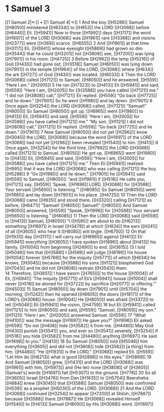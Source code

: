 # 1 Samuel 3
[[1 Samuel 2|←]] • [[1 Samuel 4|→]]
1 And the boy [[H5288]] Samuel [[H8050]] ministered [[H8334]] to [[H853]] the LORD [[H3068]] before [[H6440]] Eli. [[H5941]] Now in those [[H1992]] days [[H3117]] the word [[H1697]] of the LORD [[H3068]] was [[H1961]] rare [[H3368]] and visions [[H2377]] were [[H369]] scarce. [[H6555]] 
2 And [[H1961]] at that time [[H3117]] Eli, [[H5941]] whose eyesight [[H5869]] had grown so dim [[H3544]] that he could [[H3201]] not [[H3808]] see, [[H7200]] was lying [[H7901]] in his room. [[H4725]] 
3 Before [[H2962]] the lamp [[H5216]] of God [[H430]] had gone out, [[H3518]] Samuel [[H8050]] was lying down [[H7901]] in the temple [[H1964]] of the LORD, [[H3068]] where [[H834]] the ark [[H727]] of God [[H430]] was located. [[H8033]] 
4 Then the LORD [[H3068]] called [[H7121]] to Samuel, [[H8050]] and he answered, [[H559]] “Here I am.” [[H2005]] 
5 He ran [[H7323]] to [[H413]] Eli [[H5941]] and said, [[H559]] “Here I am, [[H2005]] for [[H3588]] you have called [[H7121]] me.”  “I did not [[H3808]] call,” [[H7121]] Eli replied. [[H559]] “Go back [[H7725]] and lie down.” [[H7901]] So he went [[H1980]] and lay down. [[H7901]] 
6 Once again [[H3254]] the LORD [[H3068]] called, [[H7121]] “Samuel!” [[H8050]] So Samuel [[H8050]] got up, [[H6965]] went [[H1980]] to [[H413]] Eli, [[H5941]] and said, [[H559]] “Here I am, [[H2005]] for [[H3588]] you have called [[H7121]] me.”  “My son, [[H1121]] I did not [[H3808]] call,” [[H7121]] Eli replied. [[H559]] “Go back [[H7725]] and lie down.” [[H7901]] 
7 Now Samuel [[H8050]] did not yet [[H2962]] know [[H3045]] the LORD, [[H3068]] because the word [[H1697]] of the LORD [[H3068]] had not yet [[H2962]] been revealed [[H1540]] to him. [[H413]] 
8 Once again, [[H3254]] for the third time, [[H7992]] the LORD [[H3068]] called [[H7121]] to Samuel. [[H8050]] He got up, [[H6965]] went [[H1980]] to [[H413]] Eli, [[H5941]] and said, [[H559]] “Here I am, [[H2005]] for [[H3588]] you have called [[H7121]] me.”  Then Eli [[H5941]] realized [[H995]] that it was the LORD [[H3068]] who was calling [[H7121]] the boy. [[H5288]] 
9 “Go [[H1980]] and lie down,” [[H7901]] he [[H5941]] said [[H559]] to Samuel, [[H8050]] “and [[H1961]] if [[H518]] He calls you, [[H7121]] say, [[H559]] ‘Speak, [[H1696]] LORD, [[H3068]] for [[H3588]] Your servant [[H5650]] is listening.’” [[H8085]] So Samuel [[H8050]] went [[H1980]] and lay down [[H7901]] in his place. [[H4725]] 
10 Then the LORD [[H3068]] came [[H935]] and stood there, [[H3320]] calling [[H7121]] as before, [[H6471]] “Samuel! [[H8050]] Samuel!” [[H8050]] And Samuel [[H8050]] answered, [[H559]] “Speak, [[H1696]] for [[H3588]] Your servant [[H5650]] is listening.” [[H8085]] 
11 Then the LORD [[H3068]] said [[H559]] to [[H413]] Samuel, [[H8050]] “I [[H595]] am about to do [[H6213]] something [[H1697]] in Israel [[H3478]] at which [[H834]] the ears [[H241]] of all [[H3605]] who hear it [[H8085]] will tingle. [[H6750]] 
12 On that [[H1931]] day [[H3117]] I will carry out [[H6965]] against [[H413]] Eli [[H5941]] everything [[H3605]] I have spoken [[H1696]] about [[H413]] his family, [[H1004]] from beginning [[H2490]] to end. [[H3615]] 
13 I told [[H5046]] him that [[H3588]] I [[H589]] will judge [[H8199]] his house [[H1004]] forever [[H5769]] for the iniquity [[H5771]] of which [[H834]] he knows, [[H3045]] because [[H3588]] his sons [[H1121]] blasphemed God [[H7043]] and he did not [[H3808]] restrain [[H3543]] them.  
14 Therefore, [[H3651]] I have sworn [[H7650]] to the house [[H1004]] of Eli, [[H5941]] ‘The iniquity [[H5771]] of Eli’s [[H5941]] house [[H1004]] shall never [[H518]] be atoned for [[H3722]] by sacrifice [[H2077]] or offering.’” [[H4503]] 
15 Samuel [[H8050]] lay down [[H7901]] until [[H5704]] the morning; [[H1242]] then he opened [[H6605]] the doors [[H1817]] of the LORD’s [[H3068]] house. [[H1004]] He [[H8050]] was afraid [[H3372]] to tell [[H5046]] Eli [[H5941]] the vision, [[H4759]] 
16 but Eli [[H5941]] called [[H7121]] to him [[H8050]] and said, [[H559]] “Samuel, [[H8050]] my son.” [[H1121]] “Here I am,” [[H2005]] answered Samuel. [[H559]] 
17 “What [[H4100]] was the message [[H1697]] He gave you?” [[H1696]] Eli asked. [[H559]] “Do not [[H408]] hide [[H3582]] it from me. [[H4480]] May God [[H430]] punish [[H3541]] you,  and ever so [[H3541]] severely, [[H3254]] if [[H518]] you hide [[H3582]] from me [[H4480]] anything [[H1697]] He said [[H1696]] to you.” [[H413]] 
18 So Samuel [[H8050]] told [[H5046]] him  everything [[H3605]] and did not [[H3808]] hide [[H3582]] [a thing] from him. [[H4480]] “He [[H1931]] is the LORD,” [[H3068]] replied Eli. [[H559]] “Let Him do [[H6213]] what is good [[H2896]] in His eyes.” [[H5869]] 
19 And Samuel [[H8050]] grew, [[H1431]] and the LORD [[H3068]] was [[H1961]] with him, [[H5973]] and {He let} none [[H3808]] of [[H3605]] [Samuel's] words [[H1697]] fall [[H5307]] to the ground. [[H776]] 
20 So all [[H3605]] Israel [[H3478]] from Dan [[H1835]] to [[H5704]] Beersheba [[H884]] knew [[H3045]] that [[H3588]] Samuel [[H8050]] was confirmed [[H539]] as a prophet [[H5030]] of the LORD. [[H3068]] 
21 And the LORD [[H3068]] continued [[H3254]] to appear [[H7200]] at Shiloh, [[H7887]] because [[H3588]] there [[H7887]] He [[H3068]] revealed Himself [[H1540]] to [[H413]] Samuel [[H8050]] by His [[H3068]] word. [[H1697]] 
